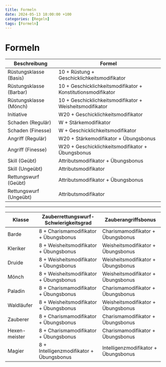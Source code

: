 ```yaml
---
title: Formeln
date: 2024-05-13 18:00:00 +100
categories: [Regeln] 
tags: [Formeln] 
---
```


# Formeln

| Beschreibung            | Formel                                                       |
| ----------------------- | ------------------------------------------------------------ |
| Rüstungsklasse (Basis)  | 10 + Rüstung + Geschicklichkeitsmodifikator                  |
| Rüstungsklasse (Barbar) | 10 + Geschicklichkeitsmodifikator + Konstitutionsmodifikator |
| Rüstungsklasse (Mönch)  | 10 + Geschicklichkeitsmodifikator + Weisheitsmodifikator     |
| Initiative              | W20 + Geschicklichkeitsmodifikator                           |
| Schaden (Regulär)       | W + Stärkemodifikator                                        |
| Schaden (Finesse)       | W + Geschicklichkeitsmodifikator                             |
| Angriff (Regulär)       | W20 + Stärkemodifikator + Übungsbonus                        |
| Angriff (Finesse)       | W20 + Geschicklichkeitsmodifikator + Übungsbonus             |
| Skill (Geübt)           | Attributsmodifikator + Übungsbonus                           |
| Skill (Ungeübt)         | Attributsmodifikator                                         |
| Rettungswurf (Geübt)    | Attributsmodifikator + Übungsbonus                           |
| Rettungswurf (Ungeübt)  | Attributsmodifikator                                         |
***

| Klasse        | Zauberrettungswurf-Schwierigkeitsgrad    | Zauberangriffsbonus                  |
| ------------- | ---------------------------------------- | ------------------------------------ |
| Barde         | 8 + Charismamodifikator + Übungsbonus    | Charismamodifikator + Übungsbonus    |
| Kleriker      | 8 + Weisheitsmodifikator + Übungsbonus   | Weisheitsmodifikator + Übungsbonus   |
| Druide        | 8 + Weisheitsmodifikator + Übungsbonus   | Weisheitsmodifikator + Übungsbonus   |
| Mönch         | 8 + Weisheitsmodifikator + Übungsbonus   | Weisheitsmodifikator + Übungsbonus   |
| Paladin       | 8 + Charismamodifikator + Übungsbonus    | Charismamodifikator + Übungsbonus    |
| Waldläufer    | 8 + Weisheitsmodifikator + Übungsbonus   | Weisheitsmodifikator + Übungsbonus   |
| Zauberer      | 8 + Charismamodifikator + Übungsbonus    | Charismamodifikator + Übungsbonus    |
| Hexen-meister | 8 + Charismamodifikator + Übungsbonus    | Charismamodifikator + Übungsbonus    |
| Magier        | 8 + Intelligenzmodifikator + Übungsbonus | Intelligenzmodifikator + Übungsbonus |
